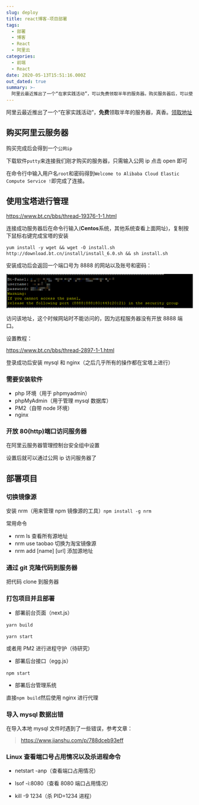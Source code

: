 ```yaml
---
slug: deploy
title: react博客-项目部署
tags:
  - 部署
  - 博客
  - React
  - 阿里云
categories:
  - 前端
  - React
date: 2020-05-13T15:51:16.000Z
out_dated: true
summary: >-
  阿里云最近推出了一个“在家实践活动”，可以免费领取半年的服务器。购买服务器后，可以使用putty连接服务器，并安装宝塔进行管理。安装成功后，需要设置端口号才能访问服务器。之后，可以部署项目，包括切换镜像源、克隆代码、打包项目、部署前台页面、部署后台接口和部署后台管理系统。如果在导入mysql数据时遇到错误，可以参考相关文章解决。
---
```


阿里云最近推出了一个“在家实践活动”，**免费**领取半年的服务器，真香。[领取地址](https://developer.aliyun.com/adc/student/)

<!--truncate-->

## 购买阿里云服务器

购买完成后会得到一个`公网ip`

下载软件`putty`来连接我们刚才购买的服务器，只需输入公网 ip 点击 open 即可

在命令行中输入用户名`root`和密码得到`Welcome to Alibaba Cloud Elastic Compute Service !`即完成了连接。

## 使用宝塔进行管理

https://www.bt.cn/bbs/thread-19376-1-1.html

连接成功服务器后在命令行输入(**Centos**系统，其他系统查看上面网址)，复制按下鼠标右键完成宝塔的安装

```
yum install -y wget && wget -O install.sh http://download.bt.cn/install/install_6.0.sh && sh install.sh
```

安装成功后会返回一个端口号为 8888 的网站以及账号和密码：

![image-20200507135712898](https://raw.githubusercontent.com/3Alan/images/master/img/image-20200507135712898.png)

访问该地址，这个时候网站时不能访问的，因为远程服务器没有开放 8888 端口。

设置教程：

https://www.bt.cn/bbs/thread-2897-1-1.html

登录成功后安装 mysql 和 nginx（之后几乎所有的操作都在宝塔上进行）

### 需要安装软件

- php 环境（用于 phpmyadmin）
- phpMyAdmin（用于管理 mysql 数据库）
- PM2（自带 node 环境）
- nginx

### 开放 80(http)端口访问服务器

在阿里云服务器管理控制台安全组中设置

设置后就可以通过公网 ip 访问服务器了

## 部署项目

### 切换镜像源

安装 nrm（用来管理 npm 镜像源的工具）`npm install -g nrm`

常用命令

- nrm ls 查看所有源地址
- nrm use taobao 切换为淘宝镜像源
- nrm add [name] [url] 添加源地址

### 通过 git 克隆代码到服务器

把代码 clone 到服务器

### 打包项目并且部署

- 部署前台页面（next.js）

`yarn build`

`yarn start`

或者用 PM2 进行进程守护（待研究）

- 部署后台接口（egg.js）

`npm start`

- 部署后台管理系统

直接`npm build`然后使用 nginx 进行代理

### 导入 mysql 数据出错

在导入本地 mysql 文件时遇到了一些错误，参考文章：

> https://www.jianshu.com/p/788dceb93eff

### Linux 查看端口号占用情况以及杀进程命令

- netstart -anp（查看端口占用情况）

- lsof -i:8080（查看 8080 端口占用情况）
- kill -9 1234（杀 PID=1234 进程）
